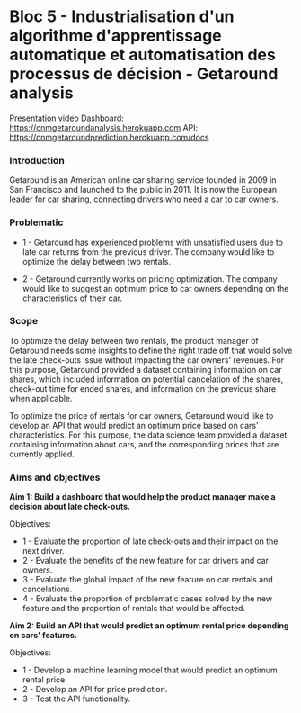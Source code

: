 # Bloc 5 - Industrialisation d'un algorithme d'apprentissage automatique et automatisation des processus de décision - Getaround analysis

[Presentation video](https://share.vidyard.com/watch/1ke5pSftHJgm8rb7yBQXwF?)
Dashboard: https://cnmgetaroundanalysis.herokuapp.com
API: https://cnmgetaroundprediction.herokuapp.com/docs

### Introduction

Getaround is an American online car sharing service founded in 2009 in San Francisco and launched to the public in 2011. It is now the European leader for car sharing, connecting drivers who need a car to car owners.

### Problematic

- 1 - Getaround has experienced problems with unsatisfied users due to late car returns from the previous driver. The company would like to optimize the delay between two rentals.

- 2 - Getaround currently works on pricing optimization. The company would like to suggest an optimum price to car owners depending on the characteristics of their car.

### Scope

To optimize the delay between two rentals, the product manager of Getaround needs some insights to define the right trade off that would solve the late check-outs issue without impacting the car owners' revenues. For this purpose, Getaround provided a dataset containing information on car shares, which included information on potential cancelation of the shares, check-out time for ended shares, and information on the previous share when applicable.

To optimize the price of rentals for car owners, Getaround would like to develop an API that would predict an optimum price based on cars' characteristics. For this purpose, the data science team provided a dataset containing information about cars, and the corresponding prices that are currently applied.

### Aims and objectives

**Aim 1: Build a dashboard that would help the product manager make a decision about late check-outs.**

Objectives:
- 1 - Evaluate the proportion of late check-outs and their impact on the next driver.
- 2 - Evaluate the benefits of the new feature for car drivers and car owners.
- 3 - Evaluate the global impact of the new feature on car rentals and cancelations.
- 4 - Evaluate the proportion of problematic cases solved by the new feature and the proportion of rentals that would be affected.

**Aim 2: Build an API that would predict an optimum rental price depending on cars' features.**

Objectives:
- 1 - Develop a machine learning model that would predict an optimum rental price.
- 2 - Develop an API for price prediction.
- 3 - Test the API functionality.
